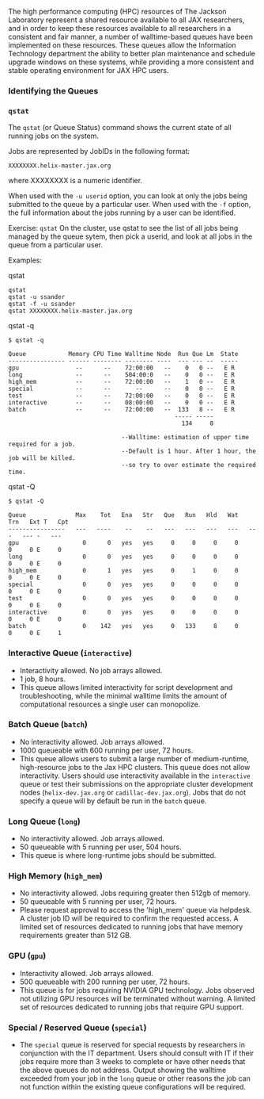 The high performance computing (HPC) resources of The Jackson Laboratory represent a shared resource available to all JAX researchers, and in order to keep these resources available to all researchers in a consistent and fair manner, a number of walltime-based queues have been implemented on these resources.  These queues allow the Information Technology department the ability to better plan maintenance and schedule upgrade windows on these systems, while providing a more consistent and stable operating environment for JAX HPC users.

### Identifying the Queues

### `qstat`

The `qstat` (or Queue Status) command shows the current state of all running jobs on the system.

Jobs are represented by JobIDs in the following format:

~~~
XXXXXXXX.helix-master.jax.org
~~~

where XXXXXXXX is a numeric identifier.

When used with the `-u userid` option, you can look at only the jobs being submitted to the queue by a particular user. When used with the `-f` option, the full information about the jobs running by a user can be identified.

Exercise: `qstat`
On the cluster, use qstat to see the list of all jobs being managed by the queue sytem, then pick a userid, and look at all jobs in the queue from a particular user.

Examples:

qstat

~~~
qstat
qstat -u ssander
qstat -f -u ssander
qstat XXXXXXXX.helix-master.jax.org
~~~

qstat -q

~~~
$ qstat -q
~~~

~~~
Queue            Memory CPU Time Walltime Node  Run Que Lm  State
---------------- ------ -------- -------- ----  --- --- --  -----
gpu                --      --    72:00:00   --    0   0 --   E R
long               --      --    504:00:0   --    0   0 --   E R
high_mem           --      --    72:00:00   --    1   0 --   E R
special            --      --       --      --    0   0 --   E R
test               --      --    72:00:00   --    0   0 --   E R
interactive        --      --    08:00:00   --    0   0 --   E R
batch              --      --    72:00:00   --  133   8 --   E R
                                               ----- -----
                                                 134     8
~~~


                                    --Walltime: estimation of upper time required for a job. 
                                    --Default is 1 hour. After 1 hour, the job will be killed. 
                                    --so try to over estimate the required time. 

qstat -Q

~~~
$ qstat -Q
~~~

~~~
Queue              Max    Tot   Ena   Str   Que   Run   Hld   Wat   Trn   Ext T   Cpt
----------------   ---   ----    --    --   ---   ---   ---   ---   ---   --- -   ---
gpu                  0      0   yes   yes     0     0     0     0     0     0 E     0
long                 0      0   yes   yes     0     0     0     0     0     0 E     0
high_mem             0      1   yes   yes     0     1     0     0     0     0 E     0
special              0      0   yes   yes     0     0     0     0     0     0 E     0
test                 0      0   yes   yes     0     0     0     0     0     0 E     0
interactive          0      0   yes   yes     0     0     0     0     0     0 E     0
batch                0    142   yes   yes     0   133     8     0     0     0 E     1
~~~


### Interactive Queue (`interactive`)

* Interactivity allowed.  No job arrays allowed.
* 1 job, 8 hours.
* This queue allows limited interactivity for script development and troubleshooting, while the minimal walltime limits the amount of computational resources a single user can monopolize.

### Batch Queue (`batch`)

* No interactivity allowed. Job arrays allowed.
* 1000 queueable with 600 running per user, 72 hours.
* This queue allows users to submit a large number of medium-runtime, high-resource jobs to the Jax HPC clusters.  This queue does not allow interactivity.  Users should use interactivity available in the `interactive` queue or test their submissions on the appropriate cluster development nodes (`helix-dev.jax.org` or `cadillac-dev.jax.org`). Jobs that do not specify a queue will by default be run in the `batch` queue.

### Long Queue (`long`)

* No interactivity allowed. Job arrays allowed.
* 50 queueable with 5 running per user, 504 hours.
* This queue is where long-runtime jobs should be submitted.

### High Memory (`high_mem`)
  
* No interactivity allowed. Jobs requiring greater then 512gb of memory.
* 50 queueable with 5 running per user, 72 hours.
* Please request approval to access the 'high_mem' queue via helpdesk. A cluster job ID will be required to confirm the requested access. A limited set of resources dedicated to running jobs that have memory requirements greater than 512 GB.  

### GPU (`gpu`)

* Interactivity allowed. Job arrays allowed.
* 500 queueable with 200 running per user, 72 hours.
* This queue is for jobs requiring NVIDIA GPU technology.  Jobs observed not utilizing GPU resources will be terminated without warning. A limited set of resources dedicated to running jobs that require GPU support.

### Special / Reserved Queue (`special`)

* The `special` queue is reserved for special requests by researchers in conjunction with the IT department.  Users should consult with IT if their jobs require more than 3 weeks to complete or have other needs that the above queues do not address.  Output showing the walltime exceeded from your job in the `long` queue or other reasons the job can not function within the existing queue configurations will be required.
